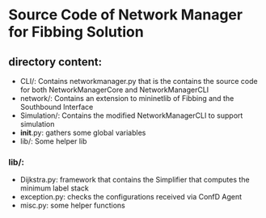# Source Code of Network Manager for Fibbing Solution

## directory content:
  * CLI/:  Contains networkmanager.py that is the contains the source code
          for both NetworkManagerCore and NetworkManagerCLI
  * network/: Contains an extension to mininetlib of Fibbing and the Southbound Interface
  * Simulation/: Contains the modified NetworkManagerCLI to support simulation
  * __init__.py: gathers some global variables
  * lib/: Some helper lib

### lib/:
  * Dijkstra.py: framework that contains the Simplifier that computes the
                    minimum label stack
  * exception.py: checks the configurations received via ConfD Agent
  * misc.py: some helper functions
